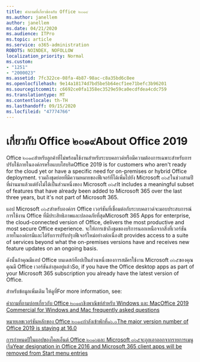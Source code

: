 ```yaml
---
title: คำถามที่เกี่ยวข้องกับ Office ๒๐๑๙
ms.author: janellem
author: janellem
ms.date: 04/21/2020
ms.audience: ITPro
ms.topic: article
ms.service: o365-administration
ROBOTS: NOINDEX, NOFOLLOW
localization_priority: Normal
ms.custom:
- "1251"
- "2000023"
ms.assetid: 7fc322ce-08fa-4b87-98ac-c8a35bd6c8ee
ms.openlocfilehash: 9e14a18174d7bd5be5b64ecf1ee71befc3b96201
ms.sourcegitcommit: c6692ce0fa1358ec3529e59ca0ecdfdea4cdc759
ms.translationtype: MT
ms.contentlocale: th-TH
ms.lasthandoff: 09/15/2020
ms.locfileid: "47774766"
---
```

# <a name="about-office-2019"></a><span data-ttu-id="35cad-102">เกี่ยวกับ Office ๒๐๑๙</span><span class="sxs-lookup"><span data-stu-id="35cad-102">About Office 2019</span></span>

<span data-ttu-id="35cad-103">Office ๒๐๑๙สำหรับลูกค้าที่ไม่พร้อมใช้งานสำหรับระบบคลาวด์หรือมีความต้องการเฉพาะสำหรับการปรับใช้ภายในองค์กรหรือแบบไฮบริด</span><span class="sxs-lookup"><span data-stu-id="35cad-103">Office 2019 is for customers who aren't ready for the cloud yet or have a specific need for on-premises or hybrid Office deployment.</span></span> <span data-ttu-id="35cad-104">รวมถึงชุดย่อยที่มีความหมายของฟีเจอร์ที่ได้เพิ่มไปยัง Microsoft ๓๖๕ในช่วงสามปีที่ผ่านมาแล้วแต่ยังไม่ได้เป็นส่วนหนึ่งของ Microsoft ๓๖๕</span><span class="sxs-lookup"><span data-stu-id="35cad-104">It includes a meaningful subset of features that have already been added to Microsoft 365 over the last three years, but it's not part of Microsoft 365.</span></span>
  
<span data-ttu-id="35cad-105">แอป Microsoft ๓๖๕สำหรับองค์กร Office เวอร์ชันที่เชื่อมต่อกับระบบคลาวด์จะมอบประสบการณ์การใช้งาน Office ที่มีประสิทธิภาพและปลอดภัยที่สุด</span><span class="sxs-lookup"><span data-stu-id="35cad-105">Microsoft 365 Apps for enterprise, the cloud-connected version of Office, delivers the most productive and most secure Office experience.</span></span> <span data-ttu-id="35cad-106">จะให้การเข้าถึงชุดของบริการนอกเหนือจากสิ่งที่เวอร์ชันภายในองค์กรมีและได้รับการปรับปรุงฟีเจอร์ใหม่อย่างต่อเนื่อง</span><span class="sxs-lookup"><span data-stu-id="35cad-106">It provides access to a suite of services beyond what the on-premises versions have and receives new feature updates on an ongoing basis.</span></span>
  
<span data-ttu-id="35cad-107">ดังนั้นถ้าคุณมีแอป Office บนเดสก์ท็อปเป็นส่วนหนึ่งของการสมัครใช้งาน Microsoft ๓๖๕ของคุณคุณมี Office เวอร์ชันล่าสุดอยู่แล้ว</span><span class="sxs-lookup"><span data-stu-id="35cad-107">So, if you have the Office desktop apps as part of your Microsoft 365 subscription you already have the latest version of Office.</span></span>
  
<span data-ttu-id="35cad-108">สำหรับข้อมูลเพิ่มเติม ให้ดูที่</span><span class="sxs-lookup"><span data-stu-id="35cad-108">For more information, see:</span></span>
  
[<span data-ttu-id="35cad-109">คำถามที่ถามบ่อยเกี่ยวกับ Office ๒๐๑๙เชิงพาณิชย์สำหรับ Windows และ Mac</span><span class="sxs-lookup"><span data-stu-id="35cad-109">Office 2019 Commercial for Windows and Mac frequently asked questions</span></span>](https://support.microsoft.com/help/4133312)
  
[<span data-ttu-id="35cad-110">หมายเลขเวอร์ชันหลักของ Office ๒๐๑๙กำลังเข้าพักที่๑๖.๐</span><span class="sxs-lookup"><span data-stu-id="35cad-110">The major version number of Office 2019 is staying at 16.0</span></span>](https://docs.microsoft.com/deployoffice/office2019/overview)
  
[<span data-ttu-id="35cad-111">การกำหนดปีในแอปของไคลเอ็นต์ Office ๒๐๑๖และ Microsoft ๓๖๕จะถูกเอาออกจากรายการเมนูเริ่ม</span><span class="sxs-lookup"><span data-stu-id="35cad-111">Year designation in Office 2016 and Microsoft 365 client apps will be removed from Start menu entries</span></span>](https://support.office.com/article/8fe5e052-76d2-49de-af30-2e84ed3da907?wt.mc_id=Alchemy_ClientDIA)
  